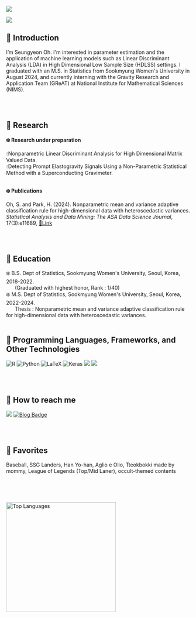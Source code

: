 <a href="https://hits.seeyoufarm.com"><img src="https://hits.seeyoufarm.com/api/count/incr/badge.svg?url=https%3A%2F%2Fgithub.com%2FSeungyeonOh-1999&count_bg=%23E8F9FF&title_bg=%23C4D9FF&icon=&icon_color=%23E7E7E7&title=Visitors&edge_flat=false"/></a>

<img src="https://capsule-render.vercel.app/api?type=cylinder&color=E8F9FF&width=1500&height=150&section=header&text=☃️SY's%20STAT%20LOG☃️&fontSize=55&fontColor=020202"/>

<h2>🧊 Introduction </h2>
   I’m Seungyeon Oh. I'm interested in parameter estimation and the application of machine learning models such as Linear Discriminant Analysis (LDA) in High Dimensional Low Sample Size (HDLSS) settings. I graduated with an M.S. in Statistics from Sookmyung Women's University in August 2024, and currently interning with the Gravity Research and Application Team (GReAT) at National Institute for Mathematical Sciences (NIMS).
   
<br> <br>

<h2>🧊 Research</h2>
<p><b>❄️ Research under preparation</b></p>
  💧Nonparametric Linear Discriminant Analysis for High Dimensional Matrix Valued Data. <br>
  💧Detecting Prompt Elastogravity Signals Using a Non-Parametric Statistical Method with a Superconducting Gravimeter. <br><br>
<p><b>❄️ Publications</b></p>
Oh, S. and Park, H. (2024). Nonparametric mean and variance adaptive
classification rule for high-dimensional data with heteroscedastic variances.
<em>Statistical Analysis and Data Mining: The ASA Data Science Journal</em>,
17(3):e11689, <a href="https://doi.org/10.1002/sam.11689">🔗Link</a>

<br> <br>

<h2>🧊 Education </h2>
❄️ B.S. Dept of Statistics, Sookmyung Women's University, Seoul, Korea, 2018-2022. <br>
&nbsp&nbsp&nbsp&nbsp&nbsp&nbsp(Graduated with highest honor, Rank : 1/40) <br>
❄️ M.S. Dept of Statistics, Sookmyung Women's University, Seoul, Korea, 2022-2024. <br>
&nbsp&nbsp&nbsp&nbsp&nbsp&nbspThesis : Nonparametric mean and variance adaptive classification rule for high-dimensional data with heteroscedastic variances.
<br> <br>

<h2>🧊 Programming Languages, Frameworks, and Other Technologies </h2> 
<!DOCTYPE html>
<html lang="en">
<head>
    <meta charset="UTF-8">
    <meta name="viewport" content="width=device-width, initial-scale=1.0">
</head>
<body>
    <div class="inline-images">
        <img src="https://img.shields.io/badge/R-E8F9FF?style=for-the-badge&logo=r&logoColor=black" alt="R">
        <img src="https://img.shields.io/badge/Python-E8F9FF?style=for-the-badge&logo=python&logoColor=black" alt="Python">
        <img src="https://img.shields.io/badge/latex-C4D9FF?style=for-the-badge&logo=latex&logoColor=black" alt="LaTeX">
        <img src="https://img.shields.io/badge/Keras-C5BAFF?style=for-the-badge&logo=keras&logoColor=black" alt="Keras">
        <img src="https://img.shields.io/badge/PyTorch-C5BAFF?style=for-the-badge&logo=PyTorch&logoColor=black"/>
        <img src="https://img.shields.io/badge/TensorFlow-C5BAFF?style=for-the-badge&logo=TensorFlow&logoColor=black"/> 
    </div>
</body>
</html>

<br> <br>

<div align=left> <h2>🧊 How to reach me</h2> 
  <a href="mailto:woojuinnnn@gmail.com"><img src="https://img.shields.io/badge/gmail-E8F9FF?style=flat-square&logo=gmail&logoColor=black&link=mailto:thisissyoh@gmail.com"/></a>
<a href="https://blog.naver.com/syoh523" target="_blank">
  <img src="https://img.shields.io/badge/Blog-C4D9FF?style=flat-square" alt="Blog Badge"/>
</a>

   <br> <br>

<h2>🧊 Favorites</h2> 
  Baseball, SSG Landers, Han Yo-han, Aglio e Olio, Tteokbokki made by mommy, League of Legends (Top/Mid Laner), occult-themed contents 

<br><br> 
<h2></h2> 

<img src="https://github-readme-stats.vercel.app/api/top-langs/?username=SeungyeonOh-1999" alt="Top Languages" width="300"/>


<!---
SeungyeonOh-1999/SeungyeonOh-1999 is a ✨ special ✨ repository because its `README.md` (this file) appears on your GitHub profile.
You can click the Preview link to take a look at your changes.
--->
